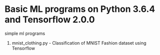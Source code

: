 # Basic ML programs on Python 3.6.4 and Tensorflow 2.0.0

simple ml programs

1. mnist_clothing.py - Classification of MNIST Fashion dataset using Tensorflow
